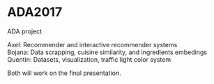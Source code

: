 # ADA2017
ADA project

Axel: Recommender and interactive recommender systems  
Bojana: Data scrapping, cuisine similarity, and ingredients embedings  
Quentin: Datasets, visualization, traffic light color system   
  
Both will work on the final presentation.